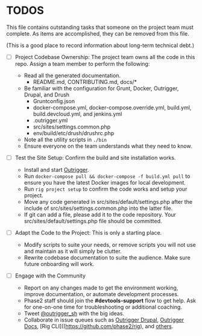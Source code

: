 # TODOS

This file contains outstanding tasks that someone on the project team must
complete. As items are accomplished, they can be removed from this file.

(This is a good place to record information about long-term technical debt.)

* [ ] Project Codebase Ownership: The project team owns all the code in this repo. Assign a team member to perform the following:
    * Read all the generated documentation.
        * README.md, CONTRIBUTING.md, docs/*
    * Be familiar with the configuration for Grunt, Docker, Outrigger, Drupal, and Drush
        * Gruntconfig.json
        * docker-compose.yml, docker-compose.override.yml, build.yml, build.devcloud.yml, and jenkins.yml
        * .outrigger.yml
        * src/sites/settings.common.php
        * env/build/etc/drush/drushrc.php
    * Note all the utility scripts in `./bin`
    * Ensure everyone on the team understands what they need to know.

* [ ] Test the Site Setup: Confirm the build and site installation works.
    * Install and start [Outrigger](http://docs.outrigger.sh/).
    * Run  `docker-compose pull && docker-compose -f build.yml pull` to ensure you have the latest Docker images for local development.
    * Run `rig project setup` to confirm the code works and setup your project.
    * Move any code generated in src/sites/default/settings.php after the include of src/sites/settings.common.php into the latter file.
    * If git can add a file, please add it to the code repository. Your src/sites/default/settings.php file should be committed.

* [ ] Adapt the Code to the Project: This is only a starting place.
    * Modify scripts to suite your needs, or remove scripts you will not use and maintain as it will simply be clutter.
    * Rewrite codebase documentation to suite the audience. Make sure future onboarding will work.



* [ ] Engage with the Community
    * Report on any changes made to get the environment working, improve documentation, or automate development processes.
    * Phase2 staff should join the **#devtools-support** flow to get help. Ask for one-on-one time for troubleshooting or additional coaching.
    * Tweet [@outrigger_sh](https://twitter.com/outrigger_sh) with the big ideas.
    * Collaborate in issue queues such as [Outrigger Drupal](https://github.com/phase2/generator-outrigger-drupal), [Outrigger Docs](https://github.com/phase2/outrigger-docs), [Rig CLI]((https://github.com/phase2/rig), and [others](https://github.com/search?q=topic%3Aoutrigger+org%3Aphase2&type=Repositories).
